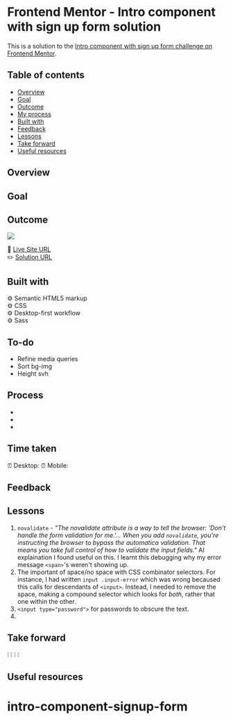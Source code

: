 # Frontend Mentor - Intro component with sign up form solution

This is a solution to the [Intro component with sign up form challenge on Frontend Mentor](https://www.frontendmentor.io/challenges/intro-component-with-signup-form-5cf91bd49edda32581d28fd1).

## Table of contents

- [Overview](#overview)
- [Goal](#goal)
- [Outcome](#outcome)
- [My process](#my-process)
- [Built with](#built-with)
- [Feedback](#feedback)
- [Lessons](#lessons)
- [Take forward](#take-forward)
- [Useful resources](#useful-resources)

## Overview

## Goal

## Outcome

![](./)

:jigsaw: [Live Site URL]()  
:pencil2: [Solution URL]()

## Built with

:gear: Semantic HTML5 markup  
:gear: CSS  
:gear: Desktop-first workflow  
:gear: Sass

## To-do

- Refine media queries
- Sort bg-img
- Height svh

## Process

-
-
-

## Time taken

:alarm_clock: Desktop:
:alarm_clock: Mobile:

## Feedback

## Lessons

1. `novalidate` - _"The novalidate attribute is a way to tell the browser: 'Don’t handle the form validation for me.'... When you add `novalidate`, you're instructing the browser to bypass the automatica validation. That means you take full control of how to validate the input fields."_ AI explaination I found useful on this. I learnt this debugging why my error message `<span>`'s weren't showing up.
2. The important of space/no space with CSS combinator selectors. For instance, I had written `input .input-error` which was wrong becaused this calls for descendants of `<input>`. Instead, I needed to remove the space, making a compound selector which looks for _both_, rather that one within the other.
3. `<input type="password">` for passwords to obscure the text.
4.

## Take forward

:grey_exclamation:
:grey_exclamation:
:grey_exclamation:
:grey_exclamation:

## Useful resources

[]()

# intro-component-signup-form
